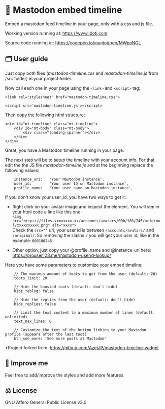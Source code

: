 # 🐘 Mastodon embed timeline

Embed a mastodon feed timeline in your page, only with a css and js file.

Working version running at:
<https://www.idotj.com>

Source code running at:
<https://codepen.io/ipuntoj/pen/MWppNGL>

## 🗂️ User guide

Just copy both files (*mastodon-timeline.css* and *mastodon-timeline.js* from /src folder) in your project folder.

Now call each one in your page using the `<link>` and `<script>` tag:
```
<link rel="stylesheet" href="mastodon-timeline.css">
```

```
<script src='mastodon-timeline.js'></script>
```

Then copy the following html structure:

```
<div id="mt-timeline" class="mt-timeline">
    <div id="mt-body" class="mt-body">
        <div class="loading-spinner"></div>
    </div>
</div>
```

Great, you have a Mastodon timeline running in your page.

The next step will be to setup the timeline with your account info.
For that, edit the the JS file *mastodon-timeline.js*  and at the beginning replace the following values:

```
    instance_uri:   'Your Mastodon instance',
    user_id:        'Your user ID on Mastodon instance',
    profile_name:   'Your user name on Mastodon instance',
```

If you don't know your user_id, you have two ways to get it:

- Right click on your avatar image and inspect the element. You will see in your html code a line like this one:  
`<img src="https://files.xxxxxxxx.xx/accounts/avatars/000/180/745/original/xxxxxxxxxx.png" alt="xxxx">`  
Check the `src=""` url, your user id is between `/accounts/avatars/` and `/original/`. So removing the slashs `/` you will get your user id, like in the example: `000180745`


- Other option, just copy your @profile_name and @instance_uri here:  
<a href="https://prouser123.me/mastodon-userid-lookup/" target="_blank" rel="noopener">https://prouser123.me/mastodon-userid-lookup/</a>

Here you have some parameters to customize your embed timeline:

```
    // The maximun amount of toots to get from the user (default: 20)
    toots_limit: 20

    // Hide the boosted toots (default: don't hide)
    hide_reblog: false

    // Hide the replies from the user (default: don't hide)
    hide_replies: false

    // Limit the text content to a maximum number of lines (default: unlimited)
    text_max_lines: 0

    // Customize the text of the button linking to your Mastodon profile (appears after the last toot)
    btn_see_more: 'See more posts at Mastodon'

```

*Project forked from: https://github.com/AzetJP/mastodon-timeline-widget

## 🚀 Improve me

Feel free to add/improve the styles and add more features.

## ⚖️ License

GNU Affero General Public License v3.0
